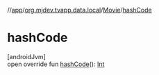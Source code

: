 //[app](../../../index.md)/[org.mjdev.tvapp.data.local](../index.md)/[Movie](index.md)/[hashCode](hash-code.md)

# hashCode

[androidJvm]\
open override fun [hashCode](hash-code.md)(): [Int](https://kotlinlang.org/api/latest/jvm/stdlib/kotlin/-int/index.html)
